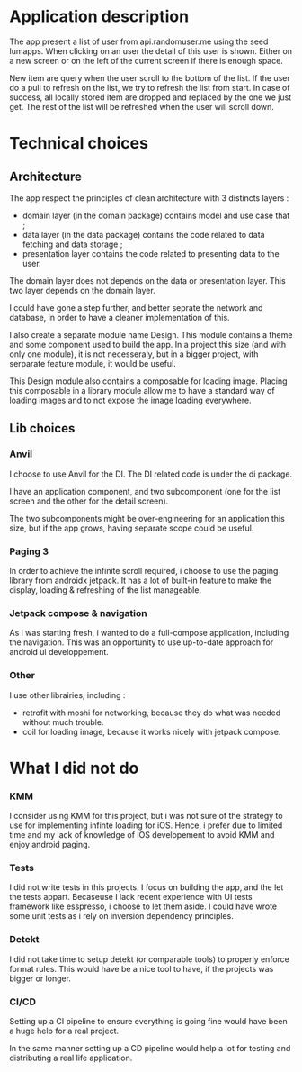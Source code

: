 # Application description

The app present a list of user from api.randomuser.me using the seed lumapps.
When clicking on an user the detail of this user is shown. Either on a new screen or on the left of the current screen if there is enough space.

New item are query when the user scroll to the bottom of the list. If the user do a pull to refresh on the list, we try to refresh the list from start. In case of success, all locally stored item are dropped and replaced by the one we just get. The rest of the list will be refreshed when the user will scroll down.

# Technical choices

## Architecture

The app respect the principles of clean architecture with 3 distincts layers :

- domain layer (in the domain package) contains model and use case that ;
- data layer (in the data package) contains the code related to data fetching and data storage ;
- presentation layer contains the code related to presenting data to the user.

The domain layer does not depends on the data or presentation layer. This two layer depends on the domain layer.

I could have gone a step further, and better seprate the network and database, in order to have a cleaner implementation of this.

I also create a separate module name Design. This module contains a theme and some component used to build the app. In a project this size (and with only one module), it is not necesseraly, but in a bigger project, with serparate feature module, it would be useful.

This Design module also contains a composable for loading image. Placing this composable in a library module allow me to have a standard way of loading images and to not expose the image loading everywhere.

## Lib choices

### Anvil

I choose to use Anvil for the DI.
The DI related code is under the di package.

I have an application component, and two subcomponent (one for the list screen and the other for the detail screen).

The two subcomponents might be over-engineering for an application this size, but if the app grows, having separate scope could be useful.

### Paging 3

In order to achieve the infinite scroll required, i choose to use the paging library from androidx jetpack.
It has a lot of built-in feature to make the display, loading & refreshing of the list manageable.

### Jetpack compose & navigation

As i was starting fresh, i wanted to do a full-compose application, including the navigation. This was an opportunity to use up-to-date approach for android ui developpement.


### Other

I use other librairies, including :

-  retrofit with moshi for networking, because they do what was needed without much trouble.
- coil for loading image, because it works nicely with jetpack compose.


# What I did not do

### KMM

I consider using KMM for this project, but i was not sure of the strategy to use for implementing infinte loading for iOS. Hence, i prefer due to limited time and my lack of knowledge of iOS developement to avoid KMM and enjoy android paging.

### Tests

I did not write tests in this projects.
I focus on building the app, and the let the tests appart.
Becaseuse I lack recent experience with UI tests framework like esspresso, i choose to let them aside.
I could have wrote some unit tests as i rely on inversion dependency principles.

### Detekt

I did not take time to setup detekt (or comparable tools) to properly enforce format rules. This would have be a nice tool to have, if the projects was bigger or longer.

### CI/CD

Setting up a CI pipeline to ensure everything is going fine would have been a huge help for a real project.

In the same manner setting up a CD pipeline would help a lot for testing and distributing a real life application.
